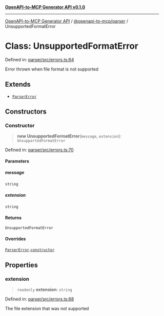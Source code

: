 [**OpenAPI-to-MCP Generator API v0.1.0**](../../../README.md)

***

[OpenAPI-to-MCP Generator API](../../../modules.md) / [@openapi-to-mcp/parser](../README.md) / UnsupportedFormatError

# Class: UnsupportedFormatError

Defined in: [parser/src/errors.ts:64](https://github.com/salacoste/openapi-mcp-generator/blob/fda5c6400a831cddbad9eacd652e11b2f7410b22/packages/parser/src/errors.ts#L64)

Error thrown when file format is not supported

## Extends

- [`ParserError`](ParserError.md)

## Constructors

### Constructor

> **new UnsupportedFormatError**(`message`, `extension`): `UnsupportedFormatError`

Defined in: [parser/src/errors.ts:70](https://github.com/salacoste/openapi-mcp-generator/blob/fda5c6400a831cddbad9eacd652e11b2f7410b22/packages/parser/src/errors.ts#L70)

#### Parameters

##### message

`string`

##### extension

`string`

#### Returns

`UnsupportedFormatError`

#### Overrides

[`ParserError`](ParserError.md).[`constructor`](ParserError.md#constructor)

## Properties

### extension

> `readonly` **extension**: `string`

Defined in: [parser/src/errors.ts:68](https://github.com/salacoste/openapi-mcp-generator/blob/fda5c6400a831cddbad9eacd652e11b2f7410b22/packages/parser/src/errors.ts#L68)

The file extension that was not supported
